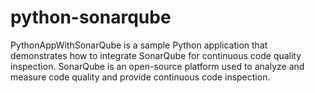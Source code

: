 # python-sonarqube
PythonAppWithSonarQube is a sample Python application that demonstrates how to integrate SonarQube for continuous code quality inspection. SonarQube is an open-source platform used to analyze and measure code quality and provide continuous code inspection.
